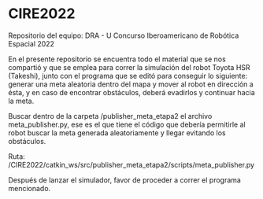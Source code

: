 # CIRE2022

Repositorio del equipo: DRA - U
Concurso Iberoamericano de Robótica Espacial 2022

En el presente repositorio se encuentra todo el material que se nos compartió y que se emplea para correr la simulación del robot Toyota HSR (Takeshi), junto con el programa que se editó para conseguir lo siguiente: generar una meta aleatoria dentro del mapa y mover al robot en dirección a ésta, y en caso de encontrar obstáculos, deberá evadirlos y continuar hacia la meta.

Buscar dentro de la carpeta /publisher_meta_etapa2 el archivo meta_publisher.py, ese es el que tiene el código que debería permitirle al robot buscar la meta generada aleatoriamente y llegar evitando los obstáculos.

Ruta: /CIRE2022/catkin_ws/src/publisher_meta_etapa2/scripts/meta_publisher.py

Después de lanzar el simulador, favor de proceder a correr el programa mencionado.
